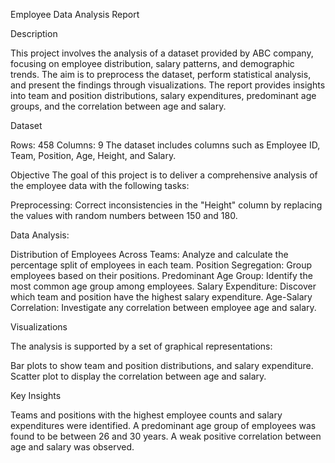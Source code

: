 Employee Data Analysis Report

Description

This project involves the analysis of a dataset provided by ABC company, focusing on employee distribution, salary patterns, and demographic trends. The aim is to preprocess the dataset, perform statistical analysis, and present the findings through visualizations. The report provides insights into team and position distributions, salary expenditures, predominant age groups, and the correlation between age and salary.

Dataset

Rows: 458
Columns: 9
The dataset includes columns such as Employee ID, Team, Position, Age, Height, and Salary.

Objective
The goal of this project is to deliver a comprehensive analysis of the employee data with the following tasks:

Preprocessing: Correct inconsistencies in the "Height" column by replacing the values with random numbers between 150 and 180.

Data Analysis:

Distribution of Employees Across Teams: Analyze and calculate the percentage split of employees in each team.
Position Segregation: Group employees based on their positions.
Predominant Age Group: Identify the most common age group among employees.
Salary Expenditure: Discover which team and position have the highest salary expenditure.
Age-Salary Correlation: Investigate any correlation between employee age and salary.

Visualizations

The analysis is supported by a set of graphical representations:

Bar plots to show team and position distributions, and salary expenditure.
Scatter plot to display the correlation between age and salary.

Key Insights

Teams and positions with the highest employee counts and salary expenditures were identified.
A predominant age group of employees was found to be between 26 and 30 years.
A weak positive correlation between age and salary was observed.
